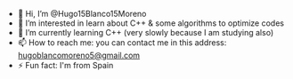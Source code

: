 - 👋 Hi, I’m @Hugo15Blanco15Moreno
- 👀 I’m interested in learn about C++ & some algorithms to optimize codes
- 🌱 I’m currently learning C++ (very slowly because I am studying also) 
- 📫 How to reach me: you can contact me in this address: hugoblancomoreno5@gmail.com 
- ⚡ Fun fact: I'm from Spain 

<!---
Hugo15Blanco15Moreno/Hugo15Blanco15Moreno is a ✨ special ✨ repository because its `README.md` (this file) appears on your GitHub profile.
You can click the Preview link to take a look at your changes.
--->
